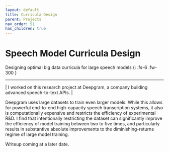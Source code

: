 ```yaml
---
layout: default
title: Curricula Design
parent: Projects
nav_order: 51
has_children: true
---
```


# Speech Model Curricula Design

Designing optimal big data curricula for large speech models
{: .fs-6 .fw-300 }

---

| I worked on this research project at Deepgram, a company building advanced speech-to-text APIs. |

Deepgram uses large datasets to train even larger models. While this allows for powerful end-to-end high-capacity speech transcription systems, it also is computationally expensive and restricts the efficiency of experimental R&D. I find that intentionally restricting the dataset can significantly improve the efficiency of model training between two to five times, and particularly results in substantive absolute improvements to the diminishing-returns regime of large model training.

Writeup coming at a later date.
